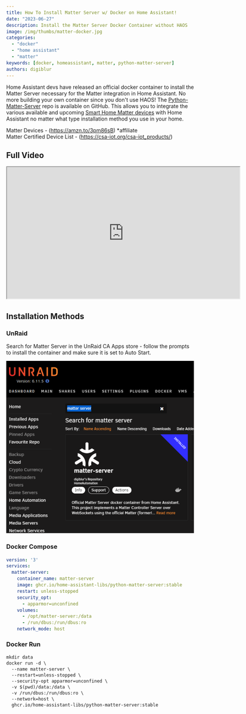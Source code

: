 ```yaml
---
title: How To Install Matter Server w/ Docker on Home Assistant!
date: "2023-06-27"
description: Install the Matter Server Docker Container without HAOS
image: /img/thumbs/matter-docker.jpg
categories: 
  - "docker"
  - "home assistant"
  - "matter"
keywords: [docker, homeassistant, matter, python-matter-server]
authors: digiblur
---
```


Home Assistant devs have released an official docker container to install the Matter Server necessary for the Matter integration in Home Assistant.  No more building your own container since you don't use HAOS!  The [Python-Matter-Server](https://github.com/home-assistant-libs/python-matter-server) repo is available on GitHub.  This allows you to integrate the various available and upcoming [Smart Home Matter devices](https://amzn.to/3pm86sB) with Home Assistant no matter what type installation method you use in your home.

Matter Devices - (https://amzn.to/3pm86sB)  *affiliate  
Matter Certified Device List - (https://csa-iot.org/csa-iot_products/)

## Full Video 

<iframe allowfullscreen height="353" src="https://www.youtube.com/embed/8a7ZUQqY2JA" width="625" youtube-src-=""></iframe>  

## Installation Methods

### UnRaid

Search for Matter Server in the UnRaid CA Apps store - follow the prompts to install the container and make sure it is set to Auto Start.

![alt text](images/unraid_matter.png)

### Docker Compose

```yaml
version: '3'
services:
  matter-server:
    container_name: matter-server
    image: ghcr.io/home-assistant-libs/python-matter-server:stable
    restart: unless-stopped
    security_opt:
      - apparmor=unconfined
    volumes:
      - /opt/matter-server:/data
      - /run/dbus:/run/dbus:ro
    network_mode: host
```

### Docker Run

```
mkdir data
docker run -d \
  --name matter-server \
  --restart=unless-stopped \
  --security-opt apparmor=unconfined \
  -v $(pwd)/data:/data \
  -v /run/dbus:/run/dbus:ro \
  --network=host \
  ghcr.io/home-assistant-libs/python-matter-server:stable
```  




